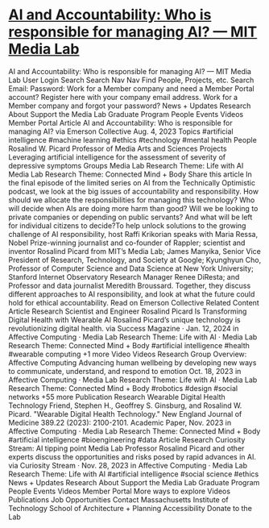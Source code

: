# [AI and Accountability: Who is responsible for managing AI? — MIT Media Lab](https://www.media.mit.edu/articles/ai-and-accountability-who-is-responsible-for-managing-ai/)

AI and Accountability: Who is responsible for managing AI? — MIT Media Lab User Login Search Search Nav Nav Find People, Projects, etc. Search Email: Password: Work for a Member company and need a Member Portal account? Register here with your company email address. Work for a Member company and forgot your password? News + Updates Research About Support the Media Lab Graduate Program People Events Videos Member Portal Article AI and Accountability: Who is responsible for managing AI? via Emerson Collective Aug. 4, 2023 Topics #artificial intelligence #machine learning #ethics #technology #mental health People Rosalind W. Picard Professor of Media Arts and Sciences Projects Leveraging artificial intelligence for the assessment of severity of depressive symptoms Groups Media Lab Research Theme: Life with AI Media Lab Research Theme: Connected Mind + Body Share this article In the final episode of the limited series on AI from the Technically Optimistic podcast, we look at the big issues of accountability and responsibility. How should we allocate the responsibilities for managing this technology? Who will decide when AIs are doing more harm than good? Will we be looking to private companies or depending on public servants? And what will be left for individual citizens to decide?To help unlock solutions to the growing challenge of AI responsibility, host Raffi Krikorian speaks with Maria Ressa, Nobel Prize-winning journalist and co-founder of Rappler; scientist and inventor Rosalind Picard from MIT’s Media Lab; James Manyika, Senior Vice President of Research, Technology, and Society at Google; Kyunghyun Cho, Professor of Computer Science and Data Science at New York University; Stanford Internet Observatory Research Manager Renee DiResta; and Professor and data journalist Meredith Broussard. Together, they discuss different approaches to AI responsibility, and look at what the future could hold for ethical accountability. Read on Emerson Collective Related Content Article Research Scientist and Engineer Rosalind Picard Is Transforming Digital Health with Wearable AI Rosalind Picard’s unique technology is revolutionizing digital health. via Success Magazine · Jan. 12, 2024 in Affective Computing · Media Lab Research Theme: Life with AI · Media Lab Research Theme: Connected Mind + Body #artificial intelligence #health #wearable computing +1 more Video Videos Research Group Overview: Affective Computing Advancing human wellbeing by developing new ways to communicate, understand, and respond to emotion Oct. 18, 2023 in Affective Computing · Media Lab Research Theme: Life with AI · Media Lab Research Theme: Connected Mind + Body #robotics #design #social networks +55 more Publication Research Wearable Digital Health Technology Friend, Stephen H., Geoffrey S. Ginsburg, and Rosalind W. Picard. "Wearable Digital Health Technology." New England Journal of Medicine 389.22 (2023): 2100-2101. Academic Paper, Nov. 2023 in Affective Computing · Media Lab Research Theme: Connected Mind + Body #artificial intelligence #bioengineering #data Article Research Curiosity Stream: AI tipping point Media Lab Professor Rosalind Picard and other experts discuss the opportunities and risks posed by rapid advances in AI. via Curiosity Stream · Nov. 28, 2023 in Affective Computing · Media Lab Research Theme: Life with AI #artificial intelligence #social science #ethics News + Updates Research About Support the Media Lab Graduate Program People Events Videos Member Portal More ways to explore Videos Publications Job Opportunities Contact Massachusetts Institute of Technology School of Architecture + Planning Accessibility Donate to the Lab
